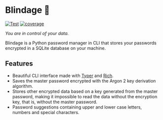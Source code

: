 # Blindage 🔐

[![Test](https://github.com/henriquesebastiao/blindage/actions/workflows/test.yml/badge.svg)](https://github.com/henriquesebastiao/blindage/actions/workflows/test.yml)
[![coverage](https://coverage-badge.samuelcolvin.workers.dev/henriquesebastiao/blindage.svg)](https://coverage-badge.samuelcolvin.workers.dev/redirect/henriquesebastiao/blindage)

*You are in control of your data.*

Blindage is a Python password manager in CLI that stores your passwords encrypted in a SQLite database on your machine.

## Features

- Beautiful CLI interface made with [Typer](https://github.com/fastapi/typer) and [Rich](https://github.com/Textualize/rich).
- Saves the master password encrypted with the Argon 2 key derivation algorithm.
- Stores other encrypted data based on a key generated from the master password, making it impossible to read the data without the encryption key, that is, without the master password.
- Password suggestions containing upper and lower case letters, numbers and special characters.
